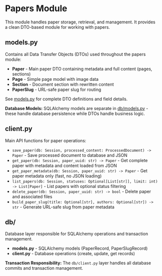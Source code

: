 # Papers Module

This module handles paper storage, retrieval, and management. It provides a clean DTO-based module for working with papers.

## models.py

Contains all Data Transfer Objects (DTOs) used throughout the papers module:

- **Paper** - Main paper DTO containing metadata and full content (pages, sections)
- **Page** - Simple page model with image data
- **Section** - Document section with rewritten content  
- **PaperSlug** - URL-safe paper slug for routing

See [models.py](./models.py) for complete DTO definitions and field details.

**Database Models:** SQLAlchemy models are separate in [db/models.py](./db/models.py) - these handle database persistence while DTOs handle business logic.

## client.py

Main API functions for paper operations:

- `save_paper(db: Session, processed_content: ProcessedDocument) -> Paper` - Save processed document to database and JSON
- `get_paper(db: Session, paper_uuid: str) -> Paper` - Get complete paper with metadata and content loaded from JSON
- `get_paper_metadata(db: Session, paper_uuid: str) -> Paper` - Get paper metadata only (fast, no JSON loading)
- `list_papers(db: Session, statuses: Optional[List[str]], limit: int) -> List[Paper]` - List papers with optional status filtering
- `delete_paper(db: Session, paper_uuid: str) -> bool` - Delete paper and associated files
- `build_paper_slug(title: Optional[str], authors: Optional[str]) -> str` - Generate URL-safe slug from paper metadata

## db/

Database layer responsible for SQLAlchemy operations and transaction management.

- **models.py** - SQLAlchemy models (PaperRecord, PaperSlugRecord)
- **client.py** - Database operations (create, update, get records)

**Transaction Responsibility:** The `db/client.py` layer handles all database commits and transaction management.
